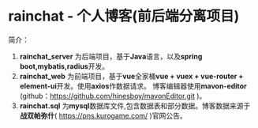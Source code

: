 # rainchat - 个人博客(前后端分离项目)

简介：
1. **rainchat_server** 为后端项目，基于**Java**语言，以及**spring boot,mybatis,radius**开发。
2. **rainchat_web** 为前端项目，基于**vue**全家桶**vue  + vuex  + vue-router  +  element-ui**开发。使用**axios**作数据请求。
    博客编辑器使用**mavon-editor** (github：https://github.com/hinesboy/mavonEditor.git )。 
4. **rainchat.sql** 为**mysql**数据库文件,包含数据表和部分数据。博客数据来源于**战双帕弥什**( https://pns.kurogame.com/ )官网公告。



